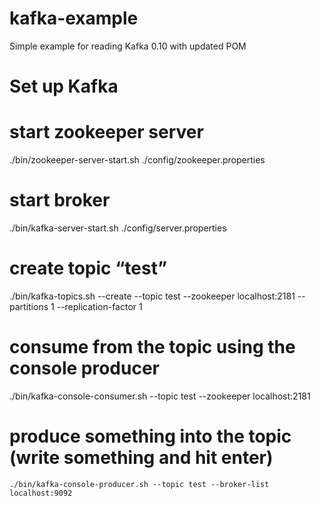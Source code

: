 # kafka-example
Simple example for reading Kafka 0.10 with updated POM

# Set up Kafka

# start zookeeper server
./bin/zookeeper-server-start.sh ./config/zookeeper.properties

# start broker
./bin/kafka-server-start.sh ./config/server.properties 

# create topic “test”
 ./bin/kafka-topics.sh --create --topic test --zookeeper localhost:2181 --partitions 1 --replication-factor 1

# consume from the topic using the console producer
./bin/kafka-console-consumer.sh --topic test --zookeeper localhost:2181

# produce something into the topic (write something and hit enter)
```
./bin/kafka-console-producer.sh --topic test --broker-list localhost:9092
```
